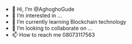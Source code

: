 - 👋 Hi, I’m @AghoghoGude
- 👀 I’m interested in ...
- 🌱 I’m currently learning Blockchain technology 
- 💞️ I’m looking to collaborate on ...
- 📫 How to reach me 08073117563

<!---
AghoghoGude/AghoghoGude is a ✨ special ✨ repository because its `README.md` (this file) appears on your GitHub profile.
You can click the Preview link to take a look at your changes.
--->
